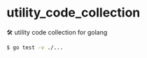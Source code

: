 # utility_code_collection
:hammer_and_wrench: utility code collection for golang

```bash
$ go test -v ./...
```